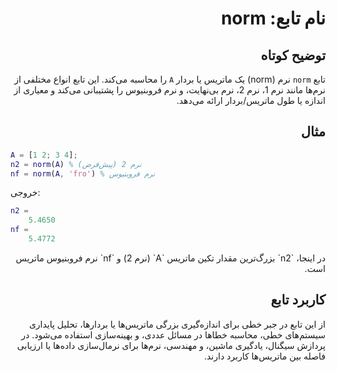 
<div dir="rtl">

# نام تابع: norm

## توضیح کوتاه
تابع `norm` نرم (norm) یک ماتریس یا بردار `A` را محاسبه می‌کند. این تابع انواع مختلفی از نرم‌ها مانند نرم 1، نرم 2، نرم بی‌نهایت، و نرم فروبنیوس را پشتیبانی می‌کند و معیاری از اندازه یا طول ماتریس/بردار ارائه می‌دهد.

## مثال
<div dir="ltr">

```matlab
A = [1 2; 3 4];
n2 = norm(A) % نرم 2 (پیش‌فرض)
nf = norm(A, 'fro') % نرم فروبنیوس
```

خروجی:
```matlab
n2 =
    5.4650
nf =
    5.4772
```

</div>
در اینجا، `n2` بزرگ‌ترین مقدار تکین ماتریس `A` (نرم 2) و `nf` نرم فروبنیوس ماتریس است.

## کاربرد تابع
از این تابع در جبر خطی برای اندازه‌گیری بزرگی ماتریس‌ها یا بردارها، تحلیل پایداری سیستم‌های خطی، محاسبه خطاها در مسائل عددی، و بهینه‌سازی استفاده می‌شود. در پردازش سیگنال، یادگیری ماشین، و مهندسی، نرم‌ها برای نرمال‌سازی داده‌ها یا ارزیابی فاصله بین ماتریس‌ها کاربرد دارند.

</div>
